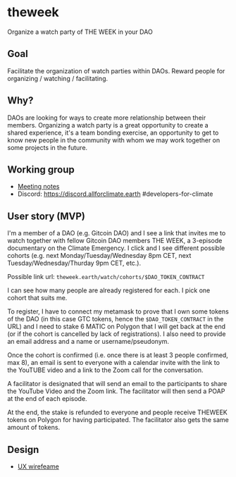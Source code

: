 # theweek
Organize a watch party of THE WEEK in your DAO

## Goal
Facilitate the organization of watch parties within DAOs. Reward people for organizing / watching / facilitating.

## Why?
DAOs are looking for ways to create more relationship between their members. Organizing a watch party is a great opportunity to create a shared experience, it's a team bonding exercise, an opportunity to get to know new people in the community with whom we may work together on some projects in the future.

## Working group

- [Meeting notes](https://docs.google.com/document/d/1KaIXM17XQCDCiD4lxVLoVjd34-GBtZwy3_pkWrSa17g/edit#)
- Discord: https://discord.allforclimate.earth #developers-for-climate

## User story (MVP)

I'm a member of a DAO (e.g. Gitcoin DAO) and I see a link that invites me to watch together with fellow Gitcoin DAO members THE WEEK, a 3-episode documentary on the Climate Emergency. I click and I see different possible cohorts (e.g. next Monday/Tuesday/Wednesday 8pm CET, next Tuesday/Wednesday/Thurday 9pm CET, etc.).

Possible link url: `theweek.earth/watch/cohorts/$DAO_TOKEN_CONTRACT`

I can see how many people are already registered for each. I pick one cohort that suits me.

To register, I have to connect my metamask to prove that I own some tokens of the DAO (in this case GTC tokens, hence the `$DAO_TOKEN_CONTRACT` in the URL) and I need to stake 6 MATIC on Polygon that I will get back at the end (or if the cohort is cancelled by lack of registrations). I also need to provide an email address and a name or username/pseudonym.

Once the cohort is confirmed (i.e. once there is at least 3 people confirmed, max 8), an email is sent to everyone with a calendar invite with the link to the YouTUBE video and a link to the Zoom call for the conversation. 

A facilitator is designated that will send an email to the participants to share the YouTube Video and the Zoom link.
The facilitator will then send a POAP at the end of each episode.

At the end, the stake is refunded to everyone and people receive THEWEEK tokens on Polygon for having participated.
The facilitator also gets the same amount of tokens.

## Design
- [UX wirefeame](https://www.figma.com/file/Ce06zZ2wB5I5WuT3rq7WP8/theweek?node-id=0%3A1)

